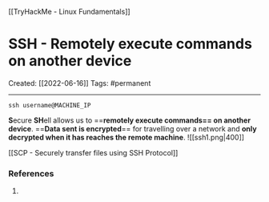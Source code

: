 [[TryHackMe - Linux Fundamentals]]

# SSH - Remotely execute commands on another device
Created:  [[2022-06-16]]
Tags: #permanent 

---
`ssh username@MACHINE_IP`


**S**ecure **SH**ell allows us to ==**remotely execute commands== on another device**. 
==**Data sent is encrypted**== for travelling over a network and **only decrypted when it has reaches the remote machine**.
![[ssh1.png|400]]


[[SCP - Securely transfer files using SSH Protocol]]















### References
1. 